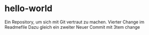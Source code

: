 # hello-world
Ein Repository, um sich mit Git vertraut zu machen.
Vierter Change im Readmefile
Dazu gleich ein zweiter
Neuer Commit mit 3tem change

